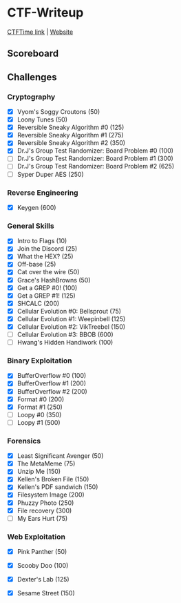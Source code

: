 # CTF-Writeup
[CTFTime link](https://ctftime.org/event/869) | [Website](https://www.nactf.com/)

## Scoreboard

## Challenges

### Cryptography
 - [x] Vyom's Soggy Croutons (50)
 - [x] Loony Tunes (50)
 - [x] Reversible Sneaky Algorithm #0 (125)
 - [x] Reversible Sneaky Algorithm #1 (275)
 - [x] Reversible Sneaky Algorithm #2 (350)
 - [x] Dr.J's Group Test Randomizer: Board Problem #0 (100)
 - [ ] Dr.J's Group Test Randomizer: Board Problem #1 (300)
 - [ ] Dr.J's Group Test Randomizer: Board Problem #2 (625)
 - [ ] Syper Duper AES (250)

### Reverse Engineering
 - [x] Keygen (600)

### General Skills
 - [x] Intro to Flags (10)
 - [x] Join the Discord (25)
 - [x] What the HEX? (25)
 - [x] Off-base (25)
 - [x] Cat over the wire (50)
 - [x] Grace's HashBrowns (50)
 - [x] Get a GREP #0! (100)
 - [x] Get a GREP #1! (125)
 - [x] SHCALC (200)
 - [x] Cellular Evolution #0: Bellsprout (75)
 - [x] Cellular Evolution #1: Weepinbell (125)
 - [x] Cellular Evolution #2: VikTreebel (150)
 - [ ] Cellular Evolution #3: BBOB (600)
 - [ ] Hwang's Hidden Handiwork (100)

### Binary Exploitation
 - [x] BufferOverflow #0 (100)
 - [x] BufferOverflow #1 (200)
 - [x] BufferOverflow #2 (200)
 - [x] Format #0 (200)
 - [x] Format #1 (250)
 - [ ] Loopy #0 (350)
 - [ ] Loopy #1 (500)

### Forensics
 - [x] Least Significant Avenger (50)
 - [x] The MetaMeme (75)
 - [x] Unzip Me (150)
 - [x] Kellen's Broken File (150)
 - [x] Kellen's PDF sandwich (150)
 - [x] Filesystem Image (200)
 - [x] Phuzzy Photo (250)
 - [x] File recovery (300)
 - [ ] My Ears Hurt (75)

### Web Exploitation
 - [x] Pink Panther (50)
 - [x] Scooby Doo (100)
 - [x] Dexter's Lab (125)
 - [x] Sesame Street (150)

